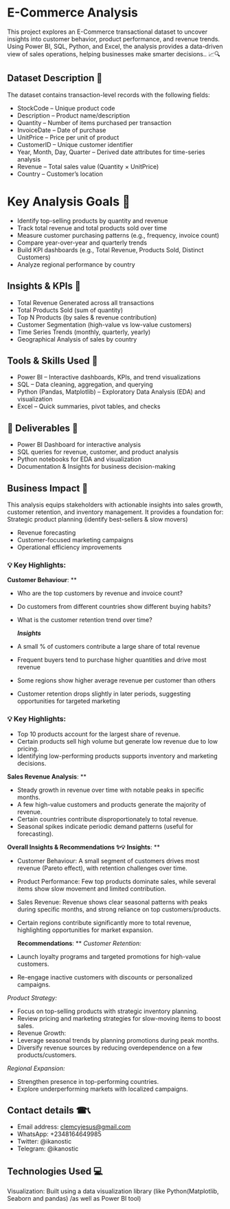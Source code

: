 # E-Commerce Analysis

This project explores an E-Commerce transactional dataset to uncover insights into customer behavior, product performance, and revenue trends. Using Power BI, SQL, Python, and Excel, the analysis provides a data-driven view of sales operations, helping businesses make smarter decisions.. 📈🔍


## Dataset Description 🚀
The dataset contains transaction-level records with the following fields:
- StockCode – Unique product code
- Description – Product name/description
- Quantity – Number of items purchased per transaction
- InvoiceDate – Date of purchase
- UnitPrice – Price per unit of product
- CustomerID – Unique customer identifier
- Year, Month, Day, Quarter – Derived date attributes for time-series analysis
- Revenue – Total sales value (Quantity × UnitPrice)
- Country – Customer’s location


# Key Analysis Goals 🚀 
- Identify top-selling products by quantity and revenue
- Track total revenue and total products sold over time
- Measure customer purchasing patterns (e.g., frequency, invoice count)
- Compare year-over-year and quarterly trends
- Build KPI dashboards (e.g., Total Revenue, Products Sold, Distinct Customers)
- Analyze regional performance by country


## Insights & KPIs 🚀 
- Total Revenue Generated across all transactions
- Total Products Sold (sum of quantity)
- Top N Products (by sales & revenue contribution)
- Customer Segmentation (high-value vs low-value customers)
- Time Series Trends (monthly, quarterly, yearly)
- Geographical Analysis of sales by country


## Tools & Skills Used 🚀 
- Power BI – Interactive dashboards, KPIs, and trend visualizations
- SQL – Data cleaning, aggregation, and querying
- Python (Pandas, Matplotlib) – Exploratory Data Analysis (EDA) and visualization
- Excel – Quick summaries, pivot tables, and checks


## 🔷 Deliverables 🚀 
- Power BI Dashboard for interactive analysis
- SQL queries for revenue, customer, and product analysis
- Python notebooks for EDA and visualization
- Documentation & Insights for business decision-making


## Business Impact 🚀 
This analysis equips stakeholders with actionable insights into sales growth, customer retention, and inventory management. It provides a foundation for:
Strategic product planning (identify best-sellers & slow movers)
- Revenue forecasting
- Customer-focused marketing campaigns
- Operational efficiency improvements
  

### 💡 Key Highlights:
**Customer Behaviour**: **
- Who are the top customers by revenue and invoice count?
- Do customers from different countries show different buying habits?
- What is the customer retention trend over time?


  ***Insights***
- A small % of customers contribute a large share of total revenue 
- Frequent buyers tend to purchase higher quantities and drive most revenue
- Some regions show higher average revenue per customer than others
- Customer retention drops slightly in later periods, suggesting opportunities for targeted marketing
  

### 💡 Key Highlights:
- Top 10 products account for the largest share of revenue.
- Certain products sell high volume but generate low revenue due to low pricing.
- Identifying low-performing products supports inventory and marketing decisions.


**Sales Revenue Analysis**: **
- Steady growth in revenue over time with notable peaks in specific months.
- A few high-value customers and products generate the majority of revenue.
- Certain countries contribute disproportionately to total revenue.
- Seasonal spikes indicate periodic demand patterns (useful for forecasting).


**Overall Insights & Recommendations ✨💡**
**Insights**: **
- Customer Behaviour: A small segment of customers drives most revenue (Pareto effect), with retention challenges over time.
-  Product Performance: Few top products dominate sales, while several items show slow movement and limited contribution.
- Sales Revenue: Revenue shows clear seasonal patterns with peaks during specific months, and strong reliance on top customers/products.
- Certain regions contribute significantly more to total revenue, highlighting opportunities for market expansion.


  **Recommendations**: **
  *Customer Retention:*
- Launch loyalty programs and targeted promotions for high-value customers.
- Re-engage inactive customers with discounts or personalized campaigns.


*Product Strategy:*
- Focus on top-selling products with strategic inventory planning.
- Review pricing and marketing strategies for slow-moving items to boost sales.
- Revenue Growth:
- Leverage seasonal trends by planning promotions during peak months.
- Diversify revenue sources by reducing overdependence on a few products/customers.


*Regional Expansion:*
- Strengthen presence in top-performing countries.
- Explore underperforming markets with localized campaigns.


## Contact details ☎📞
- Email address: clemcyjesus@gmail.com
- WhatsApp: +2348164649985
- Twitter: @ikanostic
- Telegram: @ikanostic
  
## Technologies Used 💻
Visualization: Built using a data visualization library (like Python(Matplotlib, Seaborn and pandas) /as well as Power BI tool)

